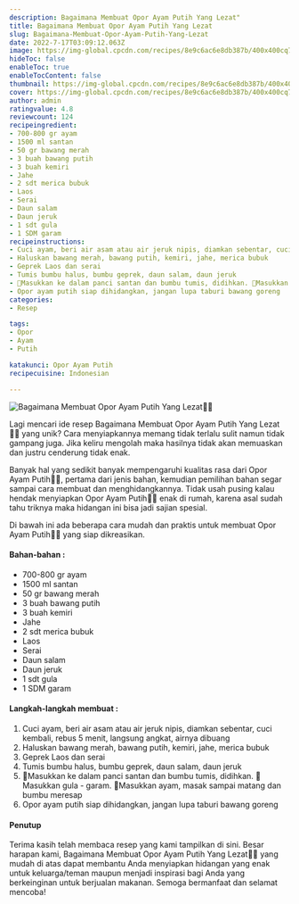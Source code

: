 ```yaml
---
description: Bagaimana Membuat Opor Ayam Putih Yang Lezat"
title: Bagaimana Membuat Opor Ayam Putih Yang Lezat
slug: Bagaimana-Membuat-Opor-Ayam-Putih-Yang-Lezat
date: 2022-7-17T03:09:12.063Z
image: https://img-global.cpcdn.com/recipes/8e9c6ac6e8db387b/400x400cq70/photo.jpg
hideToc: false
enableToc: true
enableTocContent: false
thumbnail: https://img-global.cpcdn.com/recipes/8e9c6ac6e8db387b/400x400cq70/photo.jpg
cover: https://img-global.cpcdn.com/recipes/8e9c6ac6e8db387b/400x400cq70/photo.jpg
author: admin
ratingvalue: 4.8
reviewcount: 124
recipeingredient:
- 700-800 gr ayam
- 1500 ml santan
- 50 gr bawang merah
- 3 buah bawang putih
- 3 buah kemiri
- Jahe
- 2 sdt merica bubuk
- Laos
- Serai
- Daun salam
- Daun jeruk
- 1 sdt gula
- 1 SDM garam
recipeinstructions:
- Cuci ayam, beri air asam atau air jeruk nipis, diamkan sebentar, cuci kembali, rebus 5 menit, langsung angkat, airnya dibuang
- Haluskan bawang merah, bawang putih, kemiri, jahe, merica bubuk
- Geprek Laos dan serai
- Tumis bumbu halus, bumbu geprek, daun salam, daun jeruk
- 🐔Masukkan ke dalam panci santan dan bumbu tumis, didihkan. 🐔Masukkan gula - garam. 🐔Masukkan ayam, masak sampai matang dan bumbu meresap
- Opor ayam putih siap dihidangkan, jangan lupa taburi bawang goreng
categories:
- Resep

tags:
- Opor
- Ayam
- Putih

katakunci: Opor Ayam Putih
recipecuisine: Indonesian

---
```


![Bagaimana Membuat Opor Ayam Putih Yang Lezat👩‍🍳](https://img-global.cpcdn.com/recipes/8e9c6ac6e8db387b/400x400cq70/photo.jpg)

Lagi mencari ide resep Bagaimana Membuat Opor Ayam Putih Yang Lezat👩‍🍳 yang unik? Cara menyiapkannya memang tidak terlalu sulit namun tidak gampang juga. Jika keliru mengolah maka hasilnya tidak akan memuaskan dan justru cenderung tidak enak.

Banyak hal yang sedikit banyak mempengaruhi kualitas rasa dari Opor Ayam Putih👩‍🍳, pertama dari jenis bahan, kemudian pemilihan bahan segar sampai cara membuat dan menghidangkannya. Tidak usah pusing kalau hendak menyiapkan Opor Ayam Putih👩‍🍳 enak di rumah, karena asal sudah tahu triknya maka hidangan ini bisa jadi sajian spesial.

Di bawah ini ada beberapa cara mudah dan praktis untuk membuat Opor Ayam Putih👩‍🍳 yang siap dikreasikan.

<!--inarticleads1-->

#### Bahan-bahan :

- 700-800 gr ayam
- 1500 ml santan
- 50 gr bawang merah
- 3 buah bawang putih
- 3 buah kemiri
- Jahe
- 2 sdt merica bubuk
- Laos
- Serai
- Daun salam
- Daun jeruk
- 1 sdt gula
- 1 SDM garam

<!--inarticleads2-->

#### Langkah-langkah membuat :

1. Cuci ayam, beri air asam atau air jeruk nipis, diamkan sebentar, cuci kembali, rebus 5 menit, langsung angkat, airnya dibuang
1. Haluskan bawang merah, bawang putih, kemiri, jahe, merica bubuk
1. Geprek Laos dan serai
1. Tumis bumbu halus, bumbu geprek, daun salam, daun jeruk
1. 🐔Masukkan ke dalam panci santan dan bumbu tumis, didihkan. 🐔Masukkan gula - garam. 🐔Masukkan ayam, masak sampai matang dan bumbu meresap
1. Opor ayam putih siap dihidangkan, jangan lupa taburi bawang goreng

#### Penutup

Terima kasih telah membaca resep yang kami tampilkan di sini. Besar harapan kami, Bagaimana Membuat Opor Ayam Putih Yang Lezat👩‍🍳 yang mudah di atas dapat membantu Anda menyiapkan hidangan yang enak untuk keluarga/teman maupun menjadi inspirasi bagi Anda yang berkeinginan untuk berjualan makanan. Semoga bermanfaat dan selamat mencoba!